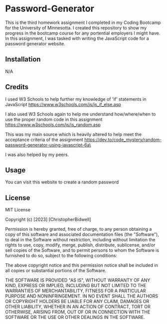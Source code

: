 # Password-Generator
This is the third homework assignment I completed in my Coding Bootcamp for the University of Minnesotta. I created this repository to show my progress in the bootcamp course for any portential employers I might have. In this assignment, I was tasked with writing the JavaScript code for a password generator website. 

## Installation
N/A

## Credits
I used W3 Schools to help further my knowledge of 'if' statements in JavaScript
https://www.w3schools.com/js/js_if_else.asp

I also used W3 Schools again to help me understand how/where/when to use the proper random code in this assignment
https://www.w3schools.com/js/js_random.asp

This was my main source which is heavily altered to help meet the acceptance criteria of the assignment
https://dev.to/code_mystery/random-password-generator-using-javascript-6a\

I was also helped by my peers.

## Usage
You can visit this website to create a random password

## License
MIT License

Copyright (c) [2023] [ChristopherBidwell]

Permission is hereby granted, free of charge, to any person obtaining a copy
of this software and associated documentation files (the "Software"), to deal
in the Software without restriction, including without limitation the rights
to use, copy, modify, merge, publish, distribute, sublicense, and/or sell
copies of the Software, and to permit persons to whom the Software is
furnished to do so, subject to the following conditions:

The above copyright notice and this permission notice shall be included in all
copies or substantial portions of the Software.

THE SOFTWARE IS PROVIDED "AS IS", WITHOUT WARRANTY OF ANY KIND, EXPRESS OR
IMPLIED, INCLUDING BUT NOT LIMITED TO THE WARRANTIES OF MERCHANTABILITY,
FITNESS FOR A PARTICULAR PURPOSE AND NONINFRINGEMENT. IN NO EVENT SHALL THE
AUTHORS OR COPYRIGHT HOLDERS BE LIABLE FOR ANY CLAIM, DAMAGES OR OTHER
LIABILITY, WHETHER IN AN ACTION OF CONTRACT, TORT OR OTHERWISE, ARISING FROM,
OUT OF OR IN CONNECTION WITH THE SOFTWARE OR THE USE OR OTHER DEALINGS IN THE
SOFTWARE.

